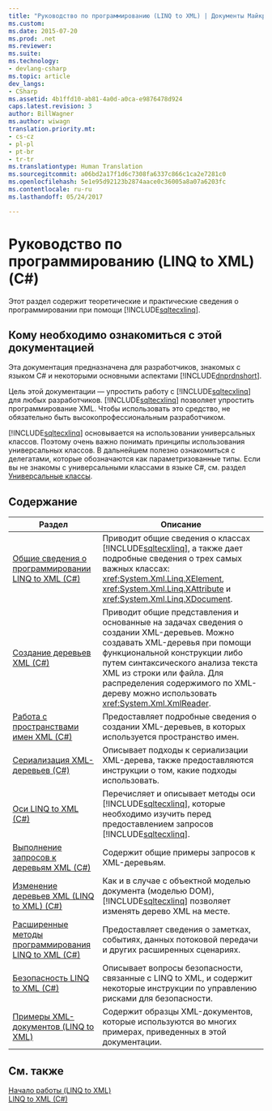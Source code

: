 ```yaml
---
title: "Руководство по программированию (LINQ to XML) | Документы Майкрософт"
ms.custom: 
ms.date: 2015-07-20
ms.prod: .net
ms.reviewer: 
ms.suite: 
ms.technology:
- devlang-csharp
ms.topic: article
dev_langs:
- CSharp
ms.assetid: 4b1ffd10-ab81-4a0d-a0ca-e9876478d924
caps.latest.revision: 3
author: BillWagner
ms.author: wiwagn
translation.priority.mt:
- cs-cz
- pl-pl
- pt-br
- tr-tr
ms.translationtype: Human Translation
ms.sourcegitcommit: a06bd2a17f1d6c7308fa6337c866c1ca2e7281c0
ms.openlocfilehash: 5e1e95d92123b2874aace0c36005a8a07a6203fc
ms.contentlocale: ru-ru
ms.lasthandoff: 05/24/2017

---
```

# <a name="programming-guide-linq-to-xml-c"></a>Руководство по программированию (LINQ to XML) (C#)
Этот раздел содержит теоретические и практические сведения о программировании при помощи [!INCLUDE[sqltecxlinq](../../../../csharp/programming-guide/concepts/linq/includes/sqltecxlinq_md.md)].  
  
## <a name="who-should-read-this-documentation"></a>Кому необходимо ознакомиться с этой документацией  
 Эта документация предназначена для разработчиков, знакомых с языком C# и некоторыми основными аспектами [!INCLUDE[dnprdnshort](../../../../csharp/getting-started/includes/dnprdnshort_md.md)].  
  
 Цель этой документации — упростить работу с [!INCLUDE[sqltecxlinq](../../../../csharp/programming-guide/concepts/linq/includes/sqltecxlinq_md.md)] для любых разработчиков. [!INCLUDE[sqltecxlinq](../../../../csharp/programming-guide/concepts/linq/includes/sqltecxlinq_md.md)] позволяет упростить программирование XML. Чтобы использовать это средство, не обязательно быть высокопрофессиональным разработчиком.  
  
 [!INCLUDE[sqltecxlinq](../../../../csharp/programming-guide/concepts/linq/includes/sqltecxlinq_md.md)] основывается на использовании универсальных классов. Поэтому очень важно понимать принципы использования универсальных классов. В дальнейшем полезно ознакомиться с делегатами, которые обозначаются как параметризованные типы. Если вы не знакомы с универсальными классами в языке C#, см. раздел [Универсальные классы](../../../../csharp/programming-guide/generics/generic-classes.md).  
  
## <a name="in-this-section"></a>Содержание  
  
|Раздел|Описание|  
|-----------|-----------------|  
|[Общие сведения о программировании LINQ to XML (C#)](../../../../csharp/programming-guide/concepts/linq/linq-to-xml-programming-overview.md)|Приводит общие сведения о классах [!INCLUDE[sqltecxlinq](../../../../csharp/programming-guide/concepts/linq/includes/sqltecxlinq_md.md)], а также дает подробные сведения о трех самых важных классах: <xref:System.Xml.Linq.XElement>, <xref:System.Xml.Linq.XAttribute> и <xref:System.Xml.Linq.XDocument>.|  
|[Создание деревьев XML (C#)](../../../../csharp/programming-guide/concepts/linq/creating-xml-trees.md)|Приводит общие представления и основанные на задачах сведения о создании XML-деревьев. Можно создавать XML-деревья при помощи функциональной конструкции либо путем синтаксического анализа текста XML из строки или файла. Для распределения содержимого по XML-дереву можно использовать <xref:System.Xml.XmlReader>.|  
|[Работа с пространствами имен XML (C#)](../../../../csharp/programming-guide/concepts/linq/working-with-xml-namespaces.md)|Предоставляет подробные сведения о создании XML-деревьев, в которых используется пространство имен.|  
|[Сериализация XML-деревьев (C#)](../../../../csharp/programming-guide/concepts/linq/serializing-xml-trees.md)|Описывает подходы к сериализации XML-дерева, также предоставляются инструкции о том, какие подходы использовать.|  
|[Оси LINQ to XML (C#)](../../../../csharp/programming-guide/concepts/linq/linq-to-xml-axes.md)|Перечисляет и описывает методы оси [!INCLUDE[sqltecxlinq](../../../../csharp/programming-guide/concepts/linq/includes/sqltecxlinq_md.md)], которые необходимо изучить перед предоставлением запросов [!INCLUDE[sqltecxlinq](../../../../csharp/programming-guide/concepts/linq/includes/sqltecxlinq_md.md)].|  
|[Выполнение запросов к деревьям XML (C#)](../../../../csharp/programming-guide/concepts/linq/querying-xml-trees.md)|Содержит общие примеры запросов к XML-деревьям.|  
|[Изменение деревьев XML (LINQ to XML) (C#)](../../../../csharp/programming-guide/concepts/linq/modifying-xml-trees-linq-to-xml.md)|Как и в случае с объектной моделью документа (моделью DOM), [!INCLUDE[sqltecxlinq](../../../../csharp/programming-guide/concepts/linq/includes/sqltecxlinq_md.md)] позволяет изменять дерево XML на месте.|  
|[Расширенные методы программирования LINQ to XML (C#)](../../../../csharp/programming-guide/concepts/linq/advanced-linq-to-xml-programming.md)|Предоставляет сведения о заметках, событиях, данных потоковой передачи и других расширенных сценариях.|  
|[Безопасность LINQ to XML (C#)](../../../../csharp/programming-guide/concepts/linq/linq-to-xml-security.md)|Описывает вопросы безопасности, связанные с LINQ to XML, и содержит некоторые инструкции по управлению рисками для безопасности.|  
|[Примеры XML-документов (LINQ to XML)](../../../../csharp/programming-guide/concepts/linq/sample-xml-documents-linq-to-xml.md)|Содержит образцы XML-документов, которые используются во многих примерах, приведенных в этой документации.|  
  
## <a name="see-also"></a>См. также  
 [Начало работы (LINQ to XML)](../../../../csharp/programming-guide/concepts/linq/getting-started-linq-to-xml.md)   
 [LINQ to XML (C#)](../../../../csharp/programming-guide/concepts/linq/linq-to-xml.md)
